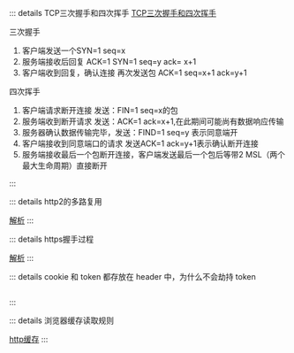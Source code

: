 :::  details TCP三次握手和四次挥手
 [TCP三次握手和四次挥手](https://github.com/Advanced-Frontend/Daily-Interview-Question/issues/15)

三次握手

1. 客户端发送一个SYN=1 seq=x 
2. 服务端接收后回复  ACK=1 SYN=1 seq=y  ack= x+1
3. 客户端收到回复，确认连接 再次发送包 ACK=1  seq=x+1  ack=y+1

四次挥手
1. 客户端请求断开连接 发送：FIN=1 seq=x的包
2. 服务端收到断开请求 发送：ACK=1 ack=x+1,在此期间可能尚有数据响应传输
3. 服务器确认数据传输完毕，发送：FIND=1 seq=y 表示同意端开
4. 客户端接收到同意端口的请求 发送ACK=1 ack=y+1表示确认断开连接
5. 服务端接收最后一个包断开连接，客户端发送最后一个包后等带2 MSL（两个最大生命周期）直接断开


:::

:::  details http2的多路复用

[解析](https://github.com/Advanced-Frontend/Daily-Interview-Question/issues/14)
:::

:::  details https握手过程

[解析](https://github.com/Advanced-Frontend/Daily-Interview-Question/issues/70)
:::

:::  details cookie 和 token 都存放在 header 中，为什么不会劫持 token

```

```
:::

:::  details 浏览器缓存读取规则

[http缓存](https://juejin.cn/post/6844903747357769742?utm_source=gold_browser_extension)
:::